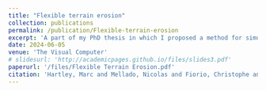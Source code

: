 ```yaml
---
title: "Flexible terrain erosion"
collection: publications
permalink: /publication/Flexible-terrain-erosion
excerpt: 'A part of my PhD thesis in which I proposed a method for simulating erosion on a virtual terrain without the terrain representation constraint'
date: 2024-06-05
venue: 'The Visual Computer'
# slidesurl: 'http://academicpages.github.io/files/slides3.pdf'
paperurl: '/files/Flexible Terrain Erosion.pdf'
citation: 'Hartley, Marc and Mellado, Nicolas and Fiorio, Christophe and Faraj, Noura. Flexible terrain erosion (2024)'
---
```


